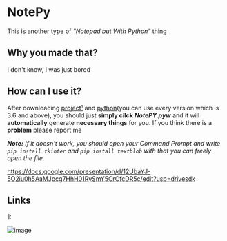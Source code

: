 # NotePy
This is another type of *"Notepad but With Python"* thing 

## Why you made that?
I don't know, I was just bored  

## How can I use it?
After downloading [project¹](https://github.com/yahyaozsoy/3Xplus1#links) and [python](https://www.python.org/downloads/)(you can use every version which is 3.6 and above), you should just **simply cilck *NotePY.pyw*** and it will **automatically** generate **necessary things** for you.
If you think there is a **problem** please report me

***Note:** If it doesn't work, you should open your *Command Prompt* and write `pip install tkinter` and `pip install textblob` with that you can freely open the file.*




https://docs.google.com/presentation/d/12UbaYJ-5O2iu0h5AaMJpcg7HhH01RySmY5CrOfcDR5c/edit?usp=drivesdk








## Links
1:

![image](https://i.hizliresim.com/jsbnwyo.png)
